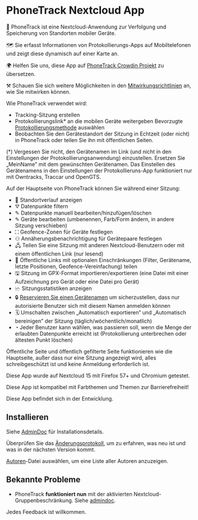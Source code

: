 # PhoneTrack Nextcloud App

📱 PhoneTrack ist eine Nextcloud-Anwendung zur Verfolgung und Speicherung von Standorten mobiler Geräte.

🗺 Sie erfasst Informationen von Protokollierungs-Apps auf Mobiltelefonen und zeigt diese dynamisch auf einer Karte an.

🌍 Helfen Sie uns, diese App auf [PhoneTrack Crowdin Projekt](https://crowdin.com/project/phonetrack) zu übersetzen.

⚒ Schauen Sie sich weitere Möglichkeiten in den [Mitwirkungsrichtlinien](https://gitlab.com/eneiluj/phonetrack-oc/blob/master/CONTRIBUTING.md) an, wie Sie mitwirken können.

Wie PhoneTrack verwendet wird:

* Tracking-Sitzung erstellen
* Protokollierungslink\* an die mobilen Geräte weitergeben Bevorzugte [Protokollierungsmethode](https://gitlab.com/eneiluj/phonetrack-oc/wikis/userdoc#logging-methods) auswählen
* Beobachten Sie den Gerätestandort der Sitzung in Echtzeit (oder nicht) in PhoneTrack oder teilen Sie ihn mit öffentlichen Seiten.

(\*) Vergessen Sie nicht, den Gerätenamen im Link (und nicht in den Einstellungen der Protokollierungsanwendung) einzustellen. Ersetzen Sie „MeinName” mit dem gewünschten Gerätenamen. Das Einstellen des Gerätenamens in den Einstellungen der Protokollieruns-App funktioniert nur mit Owntracks, Traccar und OpenGTS.

Auf der Hauptseite von PhoneTrack können Sie während einer Sitzung:

* 📍 Standortverlauf anzeigen
* ⛛ Datenpunkte filtern
* ✎ Datenpunkte manuell bearbeiten/hinzufügen/löschen
* ✎ Geräte bearbeiten (umbenennen, Farb/Form ändern, in andere Sitzung verschieben)
* ⛶ Geofence-Zonen für Geräte festlegen
* ⚇ Annäherungsbenachrichtigung für Gerätepaare festlegen
* 🖧 Teilen Sie eine Sitzung mit anderen Nextcloud-Benutzern oder mit einem öffentlichen Link (nur lesend)
* 🔗 Öffentliche Links mit optionalen Einschränkungen (Filter, Gerätename, letzte Positionen, Geofence-Vereinfachung) teilen
* 🖫 Sitzung im GPX-Format importieren/exportieren (eine Datei mit einer Aufzeichnung pro Gerät oder eine Datei pro Gerät)
* 🗠 Sitzungsstatistiken anzeigen
* 🔒 [Reservieren Sie einen Gerätenamen](https://gitlab.com/eneiluj/phonetrack-oc/wikis/userdoc#device-name-reservation) um sicherzustellen, dass nur autorisierte Benutzer sich mit diesem Namen anmelden können
* 🗓 Umschalten zwischen „Automatisch exportieren” und „Automatisch bereinigen” der Sitzung (täglich/wöchentlich/monatlich)
* ◔ Jeder Benutzer kann wählen, was passieren soll, wenn die Menge der erlaubten Datenpunkte erreicht ist (Protokollierung unterbrechen oder ältesten Punkt löschen)

Öffentliche Seite und öffentlich gefilterte Seite funktionieren wie die Hauptseite, außer dass nur eine Sitzung angezeigt wird, alles schreibgeschützt ist und keine Anmeldung erforderlich ist.

Diese App wurde auf Nextcloud 15 mit Firefox 57+ und Chromium getestet.

Diese App ist kompatibel mit Farbthemen und Themen zur Barrierefreiheit!

Diese App befindet sich in der Entwicklung.

## Installieren

Siehe [AdminDoc](https://gitlab.com/eneiluj/phonetrack-oc/wikis/admindoc) für Installationsdetails.

Überprüfen Sie das [Änderungsprotokoll](https://gitlab.com/eneiluj/phonetrack-oc/blob/master/CHANGELOG.md#change-log), um zu erfahren, was neu ist und was in der nächsten Version kommt.

[Autoren](https://gitlab.com/eneiluj/phonetrack-oc/blob/master/AUTHORS.md#authors)-Datei auswählen, um eine Liste aller Autoren anzuzeigen.

## Bekannte Probleme

* PhoneTrack **funktioniert nun** mit der aktivierten Nextcloud-Gruppenbeschränkung. Siehe [admindoc](https://gitlab.com/eneiluj/phonetrack-oc/wikis/admindoc#issue-with-phonetrack-restricted-to-some-groups-in-nextcloud).

Jedes Feedback ist willkommen.